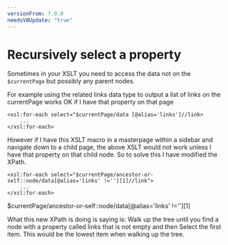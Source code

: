 ```yaml
---
versionFrom: 7.0.0
needsV8Update: "true"
---
```


# Recursively select a property

Sometimes in your XSLT you need to access the data not on the `$currentPage` but possibly any parent nodes.

For example using the related links data type to output a list of links on the currentPage works OK if I have that property on that page

	<xsl:for-each select="$currentPage/data [@alias='links']//link>
		...
	</xsl:for-each>
	
However if I have this XSLT macro in a masterpage within a sidebar and navigate down to a child page, the above XSLT would not work unless I have that property on that child node. So to solve this I have modified the XPath.

	<xsl:for-each select="$currentPage/ancestor-or-self::node/data[@alias='links' !=''][1]//link">
		...
	</xsl:for-each>
	
$currentPage/ancestor-or-self::node/data[@alias='links' !=''][1]

What this new XPath is doing is saying is: Walk up the tree until you find a node with a property called links that is not empty and then Select the first item. This would be the lowest item when walking up the tree.